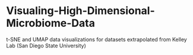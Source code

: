 # Visualing-High-Dimensional-Microbiome-Data
t-SNE and UMAP data visualizations for datasets extrapolated from Kelley Lab (San Diego State University)
